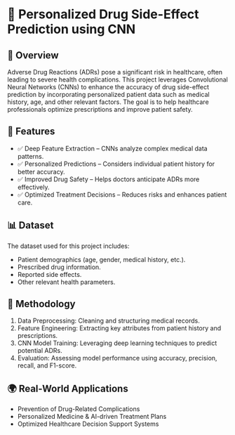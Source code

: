 # 🏥 Personalized Drug Side-Effect Prediction using CNN

## 📌 Overview
Adverse Drug Reactions (ADRs) pose a significant risk in healthcare, often leading to severe health complications. This project leverages Convolutional Neural Networks (CNNs) to enhance the accuracy of drug side-effect prediction by incorporating personalized patient data such as medical history, age, and other relevant factors. The goal is to help healthcare professionals optimize prescriptions and improve patient safety.

## 🚀 Features
- ✅ Deep Feature Extraction – CNNs analyze complex medical data patterns.
- ✅ Personalized Predictions – Considers individual patient history for better accuracy.
- ✅ Improved Drug Safety – Helps doctors anticipate ADRs more effectively.
- ✅ Optimized Treatment Decisions – Reduces risks and enhances patient care.

## 📊 Dataset
The dataset used for this project includes:
- Patient demographics (age, gender, medical history, etc.).
- Prescribed drug information.
- Reported side effects.
- Other relevant health parameters.

## 🔬 Methodology
1. Data Preprocessing: Cleaning and structuring medical records.
2. Feature Engineering: Extracting key attributes from patient history and prescriptions.
3. CNN Model Training: Leveraging deep learning techniques to predict potential ADRs.
4. Evaluation: Assessing model performance using accuracy, precision, recall, and F1-score.

## 🌍 Real-World Applications
- Prevention of Drug-Related Complications
- Personalized Medicine & AI-driven Treatment Plans
- Optimized Healthcare Decision Support Systems

